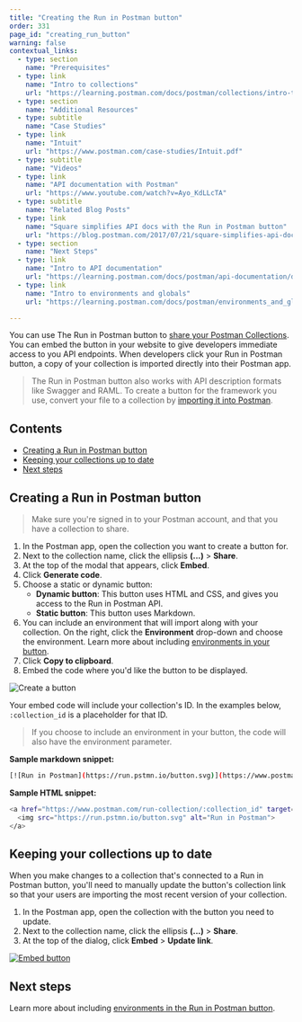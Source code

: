 ```yaml
---
title: "Creating the Run in Postman button"
order: 331
page_id: "creating_run_button"
warning: false
contextual_links:
  - type: section
    name: "Prerequisites"
  - type: link
    name: "Intro to collections"
    url: "https://learning.postman.com/docs/postman/collections/intro-to-collections"
  - type: section
    name: "Additional Resources"
  - type: subtitle
    name: "Case Studies"
  - type: link
    name: "Intuit"
    url: "https://www.postman.com/case-studies/Intuit.pdf"
  - type: subtitle
    name: "Videos"
  - type: link
    name: "API documentation with Postman"
    url: "https://www.youtube.com/watch?v=Ayo_KdLLcTA"
  - type: subtitle
    name: "Related Blog Posts"
  - type: link
    name: "Square simplifies API docs with the Run in Postman button"
    url: "https://blog.postman.com/2017/07/21/square-simplifies-api-docs-with-the-run-in-postman-button/"
  - type: section
    name: "Next Steps"
  - type: link
    name: "Intro to API documentation"
    url: "https://learning.postman.com/docs/postman/api-documentation/documenting-your-api/"
  - type: link
    name: "Intro to environments and globals"
    url: "https://learning.postman.com/docs/postman/environments_and_globals/intro_to_environments_and_globals"

---
```


You can use The Run in Postman button to [share your Postman Collections](/docs/postman/collections/sharing-collections/). You can embed the button in your website to give developers immediate access to you API endpoints. When developers click your Run in Postman button, a copy of your collection is imported directly into their Postman app.

> The Run in Postman button also works with API description formats like Swagger and RAML. To create a button for the framework you use, convert your file to a collection by [importing it into Postman](/docs/postman/collections/data-formats/).

## Contents

* [Creating a Run in Postman button](#creating-a-run-in-postman-button)
* [Keeping your collections up to date](#keeping-your-collections-up-to-date)
* [Next steps](#next-steps)

## Creating a Run in Postman button

> Make sure you're signed in to your Postman account, and that you have a collection to share.

1. In the Postman app, open the collection you want to create a button for.
2. Next to the collection name, click the ellipsis **(...)** > **Share**.
3. At the top of the modal that appears, click **Embed**.
4. Click **Generate code**.
5. Choose a static or dynamic button:
   * **Dynamic button**: This button uses HTML and CSS, and gives you access to the Run in Postman API.
   * **Static button**: This button uses Markdown.
6. You can include an environment that will import along with your collection. On the right, click the **Environment** drop-down and choose the environment. Learn more about including [environments in your button](/docs/postman-for-publishers/run-in-postman/environments-run-button/).
7. Click **Copy to clipboard**.
8. Embed the code where you'd like the button to be displayed.

![Create a button](https://assets.postman.com/postman-docs/Creating+RIP+button+gif.gif)

Your embed code will include your collection's ID. In the examples below, `:collection_id` is a placeholder for that ID.

> If you choose to include an environment in your button, the code will also have the environment parameter.

**Sample markdown snippet:**

```bash
[![Run in Postman](https://run.pstmn.io/button.svg)](https://www.postman.com/run-collection/:collection_id)
```

**Sample HTML snippet:**

```bash
<a href="https://www.postman.com/run-collection/:collection_id" target="_blank">
  <img src="https://run.pstmn.io/button.svg" alt="Run in Postman">
</a>
```

## Keeping your collections up to date

When you make changes to a collection that's connected to a Run in Postman button, you'll need to manually update the button's collection link so that your users are importing the most recent version of your collection.

1. In the Postman app, open the collection with the button you need to update.
2. Next to the collection name, click the ellipsis **(...)** > **Share**.
3. At the top of the dialog, click **Embed** > **Update link**.

[![Embed button](https://assets.postman.com/postman-docs/59020943.png)](https://assets.postman.com/postman-docs/59020943.png)

## Next steps

Learn more about including [environments in the Run in Postman button](https://learning.postman.com/docs/postman-for-publishers/run-in-postman/environments-run-button/).
